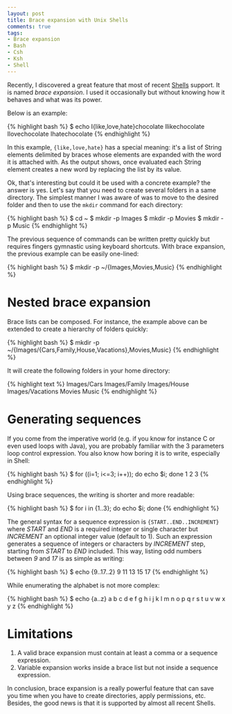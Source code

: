 ```yaml
---
layout: post
title: Brace expansion with Unix Shells
comments: true
tags:
- Brace expansion
- Bash
- Csh
- Ksh
- Shell
---
```


Recently, I discovered a great feature that most of recent [Shells](https://en.wikipedia.org/wiki/Unix_shell) support. It is named _brace expansion_. I used it occasionally but without knowing how it behaves and what was its power.

Below is an example:

{% highlight bash %}
$ echo I{like,love,hate}chocolate
Ilikechocolate Ilovechocolate Ihatechocolate
{% endhighlight %}

<!--more-->

In this example, `{like,love,hate}` has a special meaning: it's a list of String elements delimited by braces whose elements are expanded with the word it is attached with. As the output shows, once evaluated each String element creates a new word by replacing the list by its value.

Ok, that's interesting but could it be used with a concrete example? the answer is yes. Let's say that you need to create several folders in a same directory. The simplest manner I was aware of was to move to the desired folder and then to use the `mkdir` command for each directory:

{% highlight bash %}
$ cd ~
$ mkdir -p Images
$ mkdir -p Movies
$ mkdir -p Music
{% endhighlight %}

The previous sequence of commands can be written pretty quickly but requires fingers gymnastic using keyboard shortcuts. With brace expansion, the previous example can be easily one-lined:

{% highlight bash %}
$ mkdir -p ~/{Images,Movies,Music}
{% endhighlight %}

# Nested brace expansion

Brace lists can be composed. For instance, the example above can be extended to create a hierarchy of folders quickly:

{% highlight bash %}
$ mkdir -p ~/{Images/{Cars,Family,House,Vacations},Movies,Music}
{% endhighlight %}

It will create the following folders in your home directory:

{% highlight text %}
Images/Cars
Images/Family
Images/House
Images/Vacations
Movies
Music
{% endhighlight %}

# Generating sequences

If you come from the imperative world (e.g. if you know for instance C or even used loops with Java), you are probably familiar with the 3 parameters loop control expression. You also know how boring it is to write, especially in Shell:

{% highlight bash %}
$ for ((i=1; i<=3; i++)); do echo $i; done
1
2
3
{% endhighlight %}

Using brace sequences, the writing is shorter and more readable:

{% highlight bash %}
$ for i in {1..3}; do echo $i; done
{% endhighlight %}

The general syntax for a sequence expression is `{START..END..INCREMENT}` where _START_ and _END_ is a required integer or single character but _INCREMENT_ an optional integer value (default to 1). Such an expression generates a sequence of integers or characters by _INCREMENT_ step, starting from _START_ to _END_ included. This way, listing odd numbers between _9_ and _17_ is as simple as writing:

{% highlight bash %}
$ echo {9..17..2}
9 11 13 15 17
{% endhighlight %}

While enumerating the alphabet is not more complex:

{% highlight bash %}
$ echo {a..z}
a b c d e f g h i j k l m n o p q r s t u v w x y z
{% endhighlight %}

# Limitations

1. A valid brace expansion must contain at least a comma or a sequence expression.
2. Variable expansion works inside a brace list but not inside a sequence expression.

In conclusion, brace expansion is a really powerful feature that can save you time when you have to create directories, apply permissions, etc. Besides, the good news is that it is supported by almost all recent Shells.
